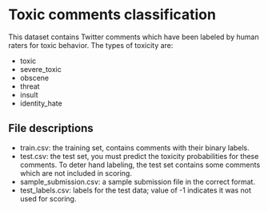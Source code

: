# Toxic comments classification

This dataset contains Twitter comments which have been labeled by human raters for toxic behavior. The types of toxicity are:

- toxic
- severe_toxic
- obscene 
- threat
- insult
- identity_hate

## File descriptions
- train.csv: the training set, contains comments with their binary labels.
- test.csv: the test set, you must predict the toxicity probabilities for these comments. To deter hand labeling, the test set contains some comments which are not included in scoring.
- sample_submission.csv: a sample submission file in the correct format.
- test_labels.csv: labels for the test data; value of -1 indicates it was not used for scoring.
 
